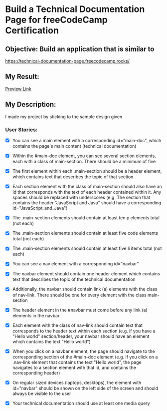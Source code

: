 # Build a Technical Documentation Page for freeCodeCamp Certification

## Objective: Build an application that is similar to 

https://technical-documentation-page.freecodecamp.rocks/

## My Result: 

[Preview Link](https://htmlpreview.github.io/?https://github.com/selimbiber/Responsive-Web-Design-Certification/blob/main/TechnicalDocumentationPage/index.html)

## My Description:

I made my project by sticking to the sample design given.

### User Stories:

- [x] You can see a main element with a corresponding id="main-doc", which contains the page's main content (technical documentation)
  
- [x] Within the #main-doc element, you can see several section elements, each with a class of main-section. There should be a minimum of five
  
- [x] The first element within each .main-section should be a header element, which contains text that describes the topic of that section.
  
- [x] Each section element with the class of main-section should also have an id that corresponds with the text of each header contained within it. Any spaces should be replaced with underscores (e.g. The section that contains the header "JavaScript and Java" should have a corresponding id="JavaScript_and_Java")
  
- [x] The .main-section elements should contain at least ten p elements total (not each)
  
- [x] The .main-section elements should contain at least five code elements total (not each)

- [x] The .main-section elements should contain at least five li items total (not each)
  
- [x] You can see a nav element with a corresponding id="navbar"
  
- [x] The navbar element should contain one header element which contains text that describes the topic of the technical documentation
  
- [x] Additionally, the navbar should contain link (a) elements with the class of nav-link. There should be one for every element with the class main-section
  
- [x] The header element in the #navbar must come before any link (a) elements in the navbar
  
- [x] Each element with the class of nav-link should contain text that corresponds to the header text within each section (e.g. if you have a "Hello world" section/header, your navbar should have an element which contains the text "Hello world")
  
- [x] When you click on a navbar element, the page should navigate to the corresponding section of the #main-doc element (e.g. If you click on a .nav-link element that contains the text "Hello world", the page navigates to a section element with that id, and contains the corresponding header)
  
- [x] On regular sized devices (laptops, desktops), the element with id="navbar" should be shown on the left side of the screen and should always be visible to the user
  
- [x] Your technical documentation should use at least one media query